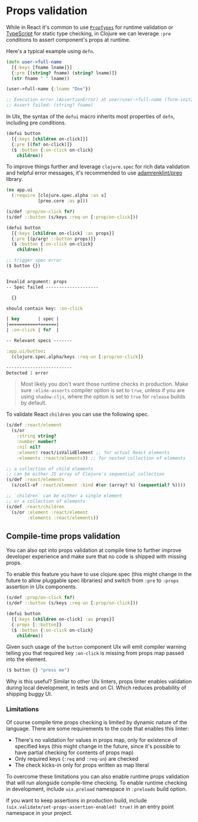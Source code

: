 # Props validation

While in React it's common to use [`PropTypes`](https://legacy.reactjs.org/docs/typechecking-with-proptypes.html) for runtime validation or [TypeScript](https://www.typescriptlang.org/docs/handbook/jsx.html#function-component) for static type checking, in Clojure we can leverage `:pre` conditions to assert component's props at runtime.

Here's a typical example using `defn`.

```clojure
(defn user->full-name
  [{:keys [fname lname]}]
  {:pre [(string? fname) (string? lname)]}
  (str fname " " lname))

(user->full-name {:lname "Doe"})

;; Execution error (AssertionError) at user/user->full-name (form-init2978563934614804694.clj:1).
;; Assert failed: (string? fname)
```

In UIx, the syntax of the `defui` macro inherits most properties of `defn`, including pre conditions.

```clojure
(defui button
  [{:keys [children on-click]}]
  {:pre [(fn? on-click)]}
  ($ :button {:on-click on-click}
    children))
```

To improve things further and leverage `clojure.spec` for rich data validation and helpful error messages, it's recommended to use [adamrenklint/preo](https://github.com/adamrenklint/preo) library.

```clojure
(ns app.ui
  (:require [clojure.spec.alpha :as s]
            [preo.core :as p]))

(s/def :prop/on-click fn?)
(s/def ::button (s/keys :req-un [:prop/on-click]))

(defui button
  [{:keys [children on-click] :as props}]
  {:pre [(p/arg! ::button props)]}
  ($ :button {:on-click on-click}
    children))

;; trigger spec error
($ button {})


Invalid argument: props
-- Spec failed --------------------

  {}

should contain key: :on-click

| key       | spec |
|===========+======|
| :on-click | fn?  |

-- Relevant specs -------

:app.ui/button:
  (clojure.spec.alpha/keys :req-un [:prop/on-click])

-------------------------
Detected 1 error
```

> Most likely you don't want those runtime checks in production. Make sure `:elide-asserts` compiler option is set to `true`, unless if you are using `shadow-cljs`, where the option is set to `true` for `release` builds by default.

To validate React `children` you can use the following spec.

```clojure
(s/def :react/element
  (s/or
    :string string?
    :number number?
    :nil nil?
    :element react/isValidElement ;; for actual React elements
    :elements :react/elements)) ;; for nested collection of elements

;; a collection of child elements
;; can be either JS array of Clojure's sequential collection
(s/def :react/elements
  (s/coll-of :react/element :kind #(or (array? %) (sequential? %))))

;; `children` can be either a single element
;; or a collection of elements
(s/def :react/children
  (s/or :element :react/element
        :elements :react/elements))
```

## Compile-time props validation

You can also opt into props validation at compile time to further improve developer experience and make sure that no code is shipped with missing props.

To enable this feature you have to use clojure.spec (this might change in the future to allow pluggable spec libraries) and switch from `:pre` to `:props` assertion in UIx components.

```clojure
(s/def :prop/on-click fn?)
(s/def ::button (s/keys :req-un [:prop/on-click]))

(defui button
  [{:keys [children on-click] :as props}]
  {:props [::button]}
  ($ :button {:on-click on-click}
    children))
```

Given such usage of the `button` component UIx will emit compiler warning telling you that required key `:on-click` is missing from props map passed into the element.

```clojure
($ button {} "press me")
```

Why is this useful? Similar to other UIx linters, props linter enables validation during local development, in tests and on CI. Which reduces probability of shipping buggy UI.

### Limitations

Of course compile time props checking is limited by dynamic nature of the language. There are some requirements to the code that enables this linter:

- There's no validation for values in props map, only for existence of specified keys (this might change in the future, since it's possible to have partial checking for contents of props map)
- Only required keys (`:req` and `:req-un`) are checked
- The check kicks-in only for props written as map literal

To overcome these limitations you can also enable runtime props validation that will run alongside compile-time checking. To enable runtime checking in development, include `uix.preload` namespace in `:preloads` build option.

If you want to keep assertions in production build, include `(uix.validate/set-props-assertion-enabled! true)` in an entry point namespace in your project.
